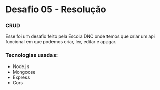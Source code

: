 # Desafio 05 - Resolução

### CRUD

Esse foi um desafio feito pela Escola DNC onde temos que criar um api funcional em que podemos criar, ler, editar e apagar.

### Tecnologias usadas:
- Node.js
- Mongoose
- Express
- Cors